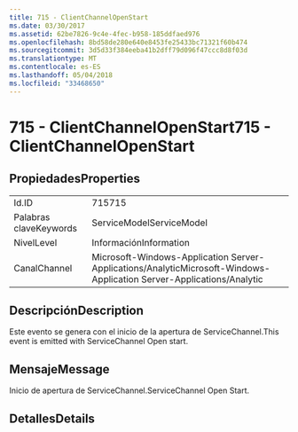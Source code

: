 ```yaml
---
title: 715 - ClientChannelOpenStart
ms.date: 03/30/2017
ms.assetid: 62be7826-9c4e-4fec-b958-185ddfaed976
ms.openlocfilehash: 8bd58de280e640e8453fe25433bc71321f60b474
ms.sourcegitcommit: 3d5d33f384eeba41b2dff79d096f47ccc8d8f03d
ms.translationtype: MT
ms.contentlocale: es-ES
ms.lasthandoff: 05/04/2018
ms.locfileid: "33468650"
---
```

# <a name="715---clientchannelopenstart"></a><span data-ttu-id="0e43c-102">715 - ClientChannelOpenStart</span><span class="sxs-lookup"><span data-stu-id="0e43c-102">715 - ClientChannelOpenStart</span></span>
## <a name="properties"></a><span data-ttu-id="0e43c-103">Propiedades</span><span class="sxs-lookup"><span data-stu-id="0e43c-103">Properties</span></span>  
  
|||  
|-|-|  
|<span data-ttu-id="0e43c-104">Id.</span><span class="sxs-lookup"><span data-stu-id="0e43c-104">ID</span></span>|<span data-ttu-id="0e43c-105">715</span><span class="sxs-lookup"><span data-stu-id="0e43c-105">715</span></span>|  
|<span data-ttu-id="0e43c-106">Palabras clave</span><span class="sxs-lookup"><span data-stu-id="0e43c-106">Keywords</span></span>|<span data-ttu-id="0e43c-107">ServiceModel</span><span class="sxs-lookup"><span data-stu-id="0e43c-107">ServiceModel</span></span>|  
|<span data-ttu-id="0e43c-108">Nivel</span><span class="sxs-lookup"><span data-stu-id="0e43c-108">Level</span></span>|<span data-ttu-id="0e43c-109">Información</span><span class="sxs-lookup"><span data-stu-id="0e43c-109">Information</span></span>|  
|<span data-ttu-id="0e43c-110">Canal</span><span class="sxs-lookup"><span data-stu-id="0e43c-110">Channel</span></span>|<span data-ttu-id="0e43c-111">Microsoft-Windows-Application Server-Applications/Analytic</span><span class="sxs-lookup"><span data-stu-id="0e43c-111">Microsoft-Windows-Application Server-Applications/Analytic</span></span>|  
  
## <a name="description"></a><span data-ttu-id="0e43c-112">Descripción</span><span class="sxs-lookup"><span data-stu-id="0e43c-112">Description</span></span>  
 <span data-ttu-id="0e43c-113">Este evento se genera con el inicio de la apertura de ServiceChannel.</span><span class="sxs-lookup"><span data-stu-id="0e43c-113">This event is emitted with ServiceChannel Open start.</span></span>  
  
## <a name="message"></a><span data-ttu-id="0e43c-114">Mensaje</span><span class="sxs-lookup"><span data-stu-id="0e43c-114">Message</span></span>  
 <span data-ttu-id="0e43c-115">Inicio de apertura de ServiceChannel.</span><span class="sxs-lookup"><span data-stu-id="0e43c-115">ServiceChannel Open Start.</span></span>  
  
## <a name="details"></a><span data-ttu-id="0e43c-116">Detalles</span><span class="sxs-lookup"><span data-stu-id="0e43c-116">Details</span></span>
